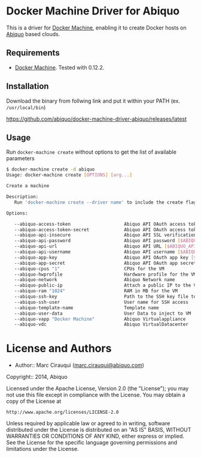 # Docker Machine Driver for Abiquo

This is a driver for [Docker Machine](https://docs.docker.com/machine/), enabling it to create Docker hosts on [Abiquo](https://www.abiquo.com/) based clouds.

## Requirements

* [Docker Machine](https://docs.docker.com/machine/). Tested with 0.12.2.

## Installation

Download the binary from follwing link and put it within your PATH (ex. `/usr/local/bin`)

https://github.com/abiquo/docker-machine-driver-abiquo/releases/latest

## Usage

Run `docker-machine create` without options to get the list of available parameters

```bash
$ docker-machine create -d abiquo
Usage: docker-machine create [OPTIONS] [arg...]

Create a machine

Description:
   Run 'docker-machine create --driver name' to include the create flags for that driver in the help text.

Options:

   --abiquo-access-token                    Abiquo API OAuth access token [$ABIQUO_API_ACCESS_TOKEN]
   --abiquo-access-token-secret             Abiquo API OAuth access token [$ABIQUO_API_ACCESS_TOKEN_SECRET]
   --abiquo-api-insecure                    Abiquo API SSL verification [$ABIQUO_API_INSECURE]
   --abiquo-api-password                    Abiquo API password [$ABIQUO_API_PASSWORD]
   --abiquo-api-url                         Abiquo API URL [$ABIQUO_API_URL]
   --abiquo-api-username                    Abiquo API username [$ABIQUO_API_USERNAME]
   --abiquo-app-key                         Abiquo API OAuth app key [$ABIQUO_API_APP_KEY]
   --abiquo-app-secret                      Abiquo API OAuth app secret [$ABIQUO_API_APP_SECRET]
   --abiquo-cpus "1"                        CPUs for the VM
   --abiquo-hwprofile                       Hardware profile for the VM
   --abiquo-network                         Abiquo Network name
   --abiquo-public-ip                       Attach a public IP to the VM.
   --abiquo-ram "1024"                      RAM in MB for the VM
   --abiquo-ssh-key                         Path to the SSH key file to use for SSH access
   --abiquo-ssh-user                        User name for SSH access
   --abiquo-template-name                   Template name
   --abiquo-user-data                       User Data to inject to VM
   --abiquo-vapp "Docker Machine"           Abiquo Virtualappliance
   --abiquo-vdc                             Abiquo VirtualDatacenter
```

# License and Authors

* Author:: Marc Cirauqui (marc.cirauqui@abiquo.com)

Copyright:: 2014, Abiquo

Licensed under the Apache License, Version 2.0 (the "License");
you may not use this file except in compliance with the License.
You may obtain a copy of the License at

    http://www.apache.org/licenses/LICENSE-2.0

Unless required by applicable law or agreed to in writing, software
distributed under the License is distributed on an "AS IS" BASIS,
WITHOUT WARRANTIES OR CONDITIONS OF ANY KIND, either express or implied.
See the License for the specific language governing permissions and
limitations under the License.
